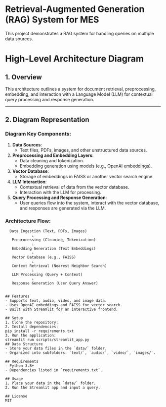 # Retrieval-Augmented Generation (RAG) System for MES

This project demonstrates a RAG system for handling queries on multiple data sources.

# High-Level Architecture Diagram

## 1. Overview
This architecture outlines a system for document retrieval, preprocessing, embedding, and interaction with a Language Model (LLM) for contextual query processing and response generation.

---

## 2. Diagram Representation

### Diagram Key Components:
1. **Data Sources**: 
   - Text files, PDFs, images, and other unstructured data sources.
2. **Preprocessing and Embedding Layers**:
   - Data cleaning and tokenization.
   - Embedding generation using models (e.g., OpenAI embeddings).
3. **Vector Database**:
   - Storage of embeddings in FAISS or another vector search engine.
4. **LLM Interaction**:
   - Contextual retrieval of data from the vector database.
   - Interaction with the LLM for processing.
5. **Query Processing and Response Generation**:
   - User queries flow into the system, interact with the vector database, and responses are generated via the LLM.

### Architecture Flow:
```plaintext
  Data Ingestion (Text, PDFs, Images) 
            ↓
   Preprocessing (Cleaning, Tokenization)
            ↓
   Embedding Generation (Text Embeddings)
            ↓
   Vector Database (e.g., FAISS)
            ↓
   Context Retrieval (Nearest Neighbor Search)
            ↓
   LLM Processing (Query + Context)
            ↓
   Response Generation (User Query Answer)


## Features
- Supports text, audio, video, and image data.
- Uses OpenAI embeddings and FAISS for vector search.
- Built with Streamlit for an interactive frontend.

## Setup
1. Clone the repository:
2. Install dependencies:
pip install -r requirements.txt
3. Run the application:
streamlit run scripts/streamlit_app.py
## Data Structure
- Store your data files in the `data/` folder.
- Organized into subfolders: `text/`, `audio/`, `video/`, `images/`.

## Requirements
- Python 3.8+
- Dependencies listed in `requirements.txt`.

## Usage
1. Place your data in the `data/` folder.
2. Run the Streamlit app and input a query.

## License
MIT
